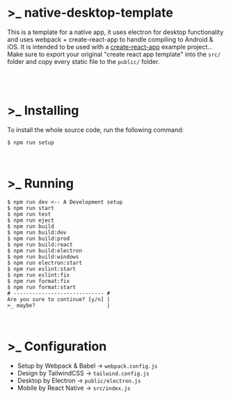 
# >_ native-desktop-template

This is a template for a native app, it uses electron for desktop functionality and uses webpack + create-react-app to handle compiling to Android & iOS. It is intended to be used with a [create-react-app]('https://github.com/DaveInchy/tailwind-app') example project... Make sure to export your original "create react app template" into the `src/` folder and copy every static file to the `public/` folder.

<br>

<br>

# >_ Installing
To install the whole source code, run the following command:

```
$ npm run setup
```
<br>

# >_ Running


```
$ npm run dev <-- A Development setup
$ npm run start
$ npm run test
$ npm run eject
$ npm run build
$ npm run build:dev
$ npm run build:prod
$ npm run build:react
$ npm run build:electron
$ npm run build:windows
$ npm run electron:start
$ npm run eslint:start
$ npm run eslint:fix
$ npm run format:fix
$ npm run format:start
# ----------------------------- #
Are you sure to continue? [y/n] |
>_ maybe?                       |
```

<br>

# >_ Configuration

- Setup by Webpack & Babel -> `webpack.config.js`
- Design by TailwindCSS -> `tailwind.config.js`
- Desktop by Electron -> `public/electron.js`
- Mobile by React Native -> `src/index.js`
